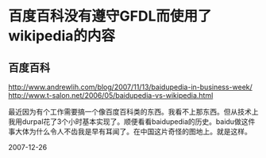 # 百度百科没有遵守GFDL而使用了wikipedia的内容

## 百度百科
http://www.andrewlih.com/blog/2007/11/13/baidupedia-in-business-week/
http://www.t-salon.net/2006/05/baidupedia-vs-wikipedia.html

最近因为有个工作需要搞一个像百度百科类的东西。我看不上那东西。但从技术上我用durpal花了3个小时基本实现了。顺便看看baidupedia的历史。baidu做这件事大体为什么令人不齿我是早有耳闻了。在中国这片奇怪的图地上。就是这样。


2007-12-26